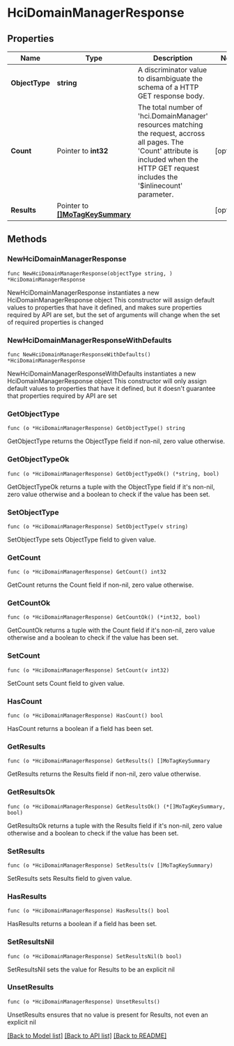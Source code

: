 # HciDomainManagerResponse

## Properties

Name | Type | Description | Notes
------------ | ------------- | ------------- | -------------
**ObjectType** | **string** | A discriminator value to disambiguate the schema of a HTTP GET response body. | 
**Count** | Pointer to **int32** | The total number of &#39;hci.DomainManager&#39; resources matching the request, accross all pages. The &#39;Count&#39; attribute is included when the HTTP GET request includes the &#39;$inlinecount&#39; parameter. | [optional] 
**Results** | Pointer to [**[]MoTagKeySummary**](MoTagKeySummary.md) |  | [optional] 

## Methods

### NewHciDomainManagerResponse

`func NewHciDomainManagerResponse(objectType string, ) *HciDomainManagerResponse`

NewHciDomainManagerResponse instantiates a new HciDomainManagerResponse object
This constructor will assign default values to properties that have it defined,
and makes sure properties required by API are set, but the set of arguments
will change when the set of required properties is changed

### NewHciDomainManagerResponseWithDefaults

`func NewHciDomainManagerResponseWithDefaults() *HciDomainManagerResponse`

NewHciDomainManagerResponseWithDefaults instantiates a new HciDomainManagerResponse object
This constructor will only assign default values to properties that have it defined,
but it doesn't guarantee that properties required by API are set

### GetObjectType

`func (o *HciDomainManagerResponse) GetObjectType() string`

GetObjectType returns the ObjectType field if non-nil, zero value otherwise.

### GetObjectTypeOk

`func (o *HciDomainManagerResponse) GetObjectTypeOk() (*string, bool)`

GetObjectTypeOk returns a tuple with the ObjectType field if it's non-nil, zero value otherwise
and a boolean to check if the value has been set.

### SetObjectType

`func (o *HciDomainManagerResponse) SetObjectType(v string)`

SetObjectType sets ObjectType field to given value.


### GetCount

`func (o *HciDomainManagerResponse) GetCount() int32`

GetCount returns the Count field if non-nil, zero value otherwise.

### GetCountOk

`func (o *HciDomainManagerResponse) GetCountOk() (*int32, bool)`

GetCountOk returns a tuple with the Count field if it's non-nil, zero value otherwise
and a boolean to check if the value has been set.

### SetCount

`func (o *HciDomainManagerResponse) SetCount(v int32)`

SetCount sets Count field to given value.

### HasCount

`func (o *HciDomainManagerResponse) HasCount() bool`

HasCount returns a boolean if a field has been set.

### GetResults

`func (o *HciDomainManagerResponse) GetResults() []MoTagKeySummary`

GetResults returns the Results field if non-nil, zero value otherwise.

### GetResultsOk

`func (o *HciDomainManagerResponse) GetResultsOk() (*[]MoTagKeySummary, bool)`

GetResultsOk returns a tuple with the Results field if it's non-nil, zero value otherwise
and a boolean to check if the value has been set.

### SetResults

`func (o *HciDomainManagerResponse) SetResults(v []MoTagKeySummary)`

SetResults sets Results field to given value.

### HasResults

`func (o *HciDomainManagerResponse) HasResults() bool`

HasResults returns a boolean if a field has been set.

### SetResultsNil

`func (o *HciDomainManagerResponse) SetResultsNil(b bool)`

 SetResultsNil sets the value for Results to be an explicit nil

### UnsetResults
`func (o *HciDomainManagerResponse) UnsetResults()`

UnsetResults ensures that no value is present for Results, not even an explicit nil

[[Back to Model list]](../README.md#documentation-for-models) [[Back to API list]](../README.md#documentation-for-api-endpoints) [[Back to README]](../README.md)


